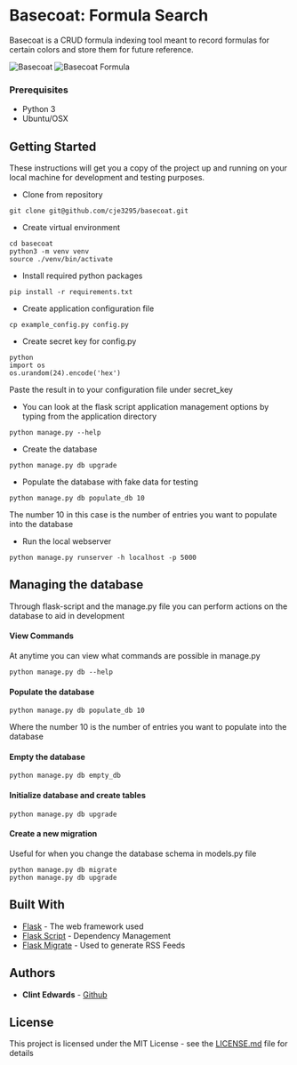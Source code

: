 # Basecoat: Formula Search

Basecoat is a CRUD formula indexing tool meant to record formulas for certain colors and store them for future reference.

![Basecoat](http://i.imgur.com/HCaE6dY.png) ![Basecoat Formula](http://i.imgur.com/4HjYcdv.png)

### Prerequisites

* Python 3
* Ubuntu/OSX

## Getting Started

These instructions will get you a copy of the project up and running on your local machine for development and testing purposes.

* Clone from repository
```
git clone git@github.com/cje3295/basecoat.git
```

* Create virtual environment
```
cd basecoat
python3 -m venv venv
source ./venv/bin/activate
```

* Install required python packages
```
pip install -r requirements.txt
```

* Create application configuration file
```
cp example_config.py config.py
```

* Create secret key for config.py
```
python
import os
os.urandom(24).encode('hex')
```
Paste the result in to your configuration file under secret_key

* You can look at the flask script application management options by typing
from the application directory
```
python manage.py --help
```

* Create the database
```
python manage.py db upgrade
```

* Populate the database with fake data for testing
```
python manage.py db populate_db 10
```
The number 10 in this case is the number of entries you want to populate into the database

* Run the local webserver
```
python manage.py runserver -h localhost -p 5000
```

## Managing the database
Through flask-script and the manage.py file you can perform actions on the database to aid in development

#### View Commands
At anytime you can view what commands are possible in manage.py
```
python manage.py db --help
```

#### Populate the database
```
python manage.py db populate_db 10
```
Where the number 10 is the number of entries you want to populate into the database

#### Empty the database
```
python manage.py db empty_db
```

#### Initialize database and create tables
```
python manage.py db upgrade
```

#### Create a new migration
Useful for when you change the database schema in models.py file
```
python manage.py db migrate
python manage.py db upgrade
```

## Built With

* [Flask](http://www.dropwizard.io/1.0.2/docs/) - The web framework used
* [Flask Script](https://maven.apache.org/) - Dependency Management
* [Flask Migrate](https://rometools.github.io/rome/) - Used to generate RSS Feeds

## Authors

* **Clint Edwards** - [Github](https://github.com/cje3295)

## License

This project is licensed under the MIT License - see the [LICENSE.md](LICENSE.md) file for details
